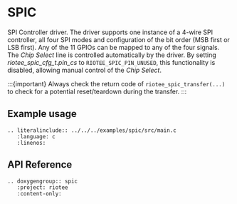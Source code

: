 # SPIC

SPI Controller driver.
The driver supports one instance of a 4-wire SPI controller, all four SPI modes and configuration of the bit order (MSB first or LSB first).
Any of the 11 GPIOs can be mapped to any of the four signals.
The *Chip Select* line is controlled automatically by the driver.
By setting *riotee_spic_cfg_t.pin_cs* to `RIOTEE_SPIC_PIN_UNUSED`, this functionality is disabled, allowing manual control of the *Chip Select*.

:::{important}
Always check the return code of `riotee_spic_transfer(...)` to check for a potential reset/teardown during the transfer.
:::

## Example usage

```{eval-rst}
.. literalinclude:: ../../../examples/spic/src/main.c
   :language: c
   :linenos:
```

## API Reference

```{eval-rst}
.. doxygengroup:: spic
   :project: riotee
   :content-only:
```